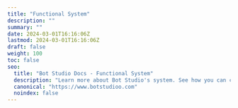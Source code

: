 ```yaml
---
title: "Functional System"
description: ""
summary: ""
date: 2024-03-01T16:16:06Z
lastmod: 2024-03-01T16:16:06Z
draft: false
weight: 100
toc: false
seo:
  title: "Bot Studio Docs - Functional System"
  description: "Learn more about Bot Studio's system. See how you can create your robots in Bot Studio and how to use its functionality. Click here to start."
  canonical: "https://www.botstudioo.com"
  noindex: false
---
```

